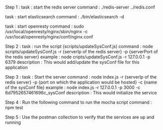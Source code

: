 Step 1 : 
task : start the redis server
command : ./redis-server ../redis.conf

task : start elasticsearch
command : ./bin/elasticsearch -d

task : start openresty
command : sudo /usr/local/openresty/nginx/sbin/nginx -c /usr/local/openresty/nginx/conf/nginx.conf


Step 2 : 
task : run the script (scripts/updateSysConf.js)
command : node scripts/updateSysConf.js -r {serverIp of the redis server} -p {serverPort of the redis server}
example : node cripts/updateSysConf.js -r 127.0.0.1 -p 6379
description : This would add/update the sysConf file for this application

Step 3 : 
task : Start the server 
command : node index.js -r {serverIp of the redis server} -p {port on which the application would be hosted} -c {name of the sysConf file}
example : node index.js -r 127.0.0.1 -p 3000 -c 6d7952657461696c_sysConf
description : This would initialize the service

Step 4 : Run the following command to run the mocha script
command : npm test

Step 5 : Use the postman collection to verify that the services are up and running


